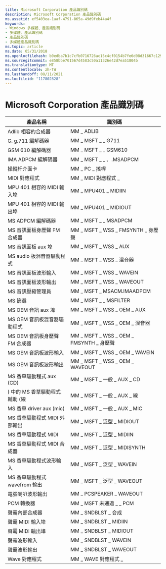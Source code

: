 ```yaml
---
title: Microsoft Corporation 產品識別碼
description: Microsoft Corporation 產品識別碼
ms.assetid: ef5403ea-1aaf-4791-865a-49d9feb44a4f
keywords:
- Windows 多媒體、產品識別碼
- 多媒體、產品識別碼
- 產品識別碼
- 多媒體產品識別碼
ms.topic: article
ms.date: 05/31/2018
ms.openlocfilehash: b0edba7b1c7cfb0716726ac15c4cf0154b7fe6d08d31667c1296f8fadcaefd48
ms.sourcegitcommit: e858bbe701567d4583c50a11326e42d7ea51804b
ms.translationtype: MT
ms.contentlocale: zh-TW
ms.lasthandoff: 08/11/2021
ms.locfileid: "117802828"
---
```

# <a name="microsoft-corporation-product-identifiers"></a>Microsoft Corporation 產品識別碼



| 產品名稱                             | 識別碼                          |
|------------------------------------------|-------------------------------------|
| Adlib 相容的合成器             | MM \_ ADLIB                           |
| G. g.711 編解碼器                              | MM \_ MSFT \_ \_ G711                 |
| GSM 610 編解碼器                            | MM \_ MSFT \_ \_ GSM610               |
| IMA ADPCM 編解碼器                          | MM \_ MSFT \_ \_ 、.MSADPCM             |
| 操縱杆介面卡                         | MM \_ PC \_ 搖桿                    |
| MIDI 對應程式                              | MM \_ MIDI 對應程式 \_                    |
| MPU 401 相容的 MIDI 輸入埠       | MM \_ MPU401 \_ MIDIIN                  |
| MPU 401 相容的 MIDI 輸出埠      | MM \_ MPU401 \_ MIDIOUT                 |
| MS ADPCM 編解碼器                           | MM \_ MSFT \_ \_ MSADPCM              |
| MS 音訊面板身歷聲 FM 合成器     | MM \_ MSFT \_ WSS \_ FMSYNTH \_ 身歷聲      |
| MS 音訊面板 aux 埠                  | MM \_ MSFT \_ WSS \_ AUX                  |
| MS audio 板混音器驅動程式              | MM \_ MSFT \_ WSS \_ 混音器                |
| MS 音訊面板波形輸入            | MM \_ MSFT \_ WSS \_ WAVEIN               |
| MS 音訊面板波形輸出           | MM \_ MSFT \_ WSS \_ WAVEOUT              |
| MS 音訊壓縮管理員             | MM \_ MSFT \_ MSACM.IMAADPCM                     |
| MS 篩選                                | MM \_ MSFT \_ \_ MSFILTER             |
| MS OEM 音訊 aux 埠                    | MM \_ MSFT \_ WSS \_ OEM \_ AUX             |
| MS OEM 音訊板混音器驅動程式          | MM \_ MSFT \_ WSS \_ OEM \_ 混音器           |
| MS OEM 音訊板身歷聲 FM 合成器 | MM \_ MSFT \_ WSS \_ OEM \_ FMSYNTH \_ 身歷聲 |
| MS OEM 音訊板波形輸入        | MM \_ MSFT \_ WSS \_ OEM \_ WAVEIN          |
| MS OEM 音訊板波形輸出       | MM \_ MSFT \_ WSS \_ OEM \_ WAVEOUT         |
| MS 香草驅動程式 aux (CD)                | MM \_ MSFT \_ 一般 \_ AUX \_ CD          |
| ) 中的 MS 香草驅動程式輔助 (線          | MM \_ MSFT \_ 一般 \_ AUX \_ 線        |
| MS 香草 driver aux (mic)               | MM \_ MSFT \_ 一般 \_ AUX \_ MIC         |
| MS 香草驅動程式 MIDI 外部輸出      | MM \_ MSFT \_ 泛型 \_ MIDIOUT          |
| MS 香草驅動程式 MIDI                | MM \_ MSFT \_ 泛型 \_ MIDIIN           |
| MS 香草驅動程式 MIDI 合成器       | MM \_ MSFT \_ 泛型 \_ MIDISYNTH        |
| MS 香草驅動程式波形輸入         | MM \_ MSFT \_ 泛型 \_ WAVEIN           |
| MS 香草驅動程式 wavefrom 輸出        | MM \_ MSFT \_ 泛型 \_ WAVEOUT          |
| 電腦喇叭波形輸出               | MM \_ PCSPEAKER \_ WAVEOUT              |
| PCM 轉換器                            | MM \_ MSFT 未通過 \_ \_ PCM                  |
| 聲霸內部合成器       | MM \_ SNDBLST \_ 合成                  |
| 聲霸 MIDI 輸入埠            | MM \_ SNDBLST \_ MIDIIN                 |
| 聲霸 MIDI 輸出埠           | MM \_ SNDBLST \_ MIDIOUT                |
| 聲霸波形輸入             | MM \_ SNDBLST \_ WAVEIN                 |
| 聲霸波形輸出            | MM \_ SNDBLST \_ WAVEOUT                |
| Wave 對應程式                              | MM \_ WAVE 對應程式 \_                    |



 

 

 




